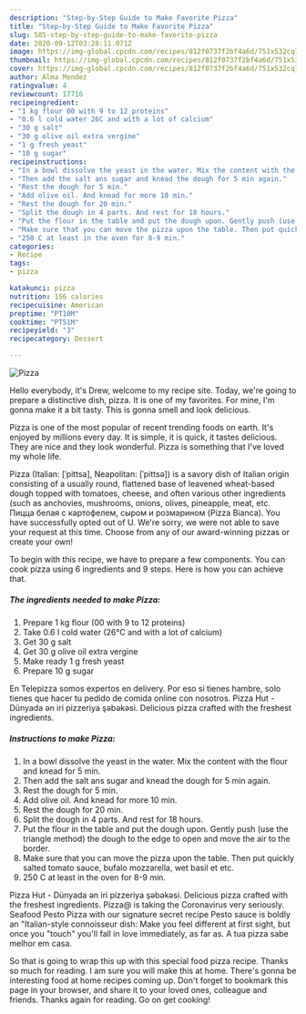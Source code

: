 ```yaml
---
description: "Step-by-Step Guide to Make Favorite Pizza"
title: "Step-by-Step Guide to Make Favorite Pizza"
slug: 585-step-by-step-guide-to-make-favorite-pizza
date: 2020-09-12T03:28:11.071Z
image: https://img-global.cpcdn.com/recipes/812f0737f2bf4a6d/751x532cq70/pizza-recipe-main-photo.jpg
thumbnail: https://img-global.cpcdn.com/recipes/812f0737f2bf4a6d/751x532cq70/pizza-recipe-main-photo.jpg
cover: https://img-global.cpcdn.com/recipes/812f0737f2bf4a6d/751x532cq70/pizza-recipe-main-photo.jpg
author: Alma Mendez
ratingvalue: 4
reviewcount: 17716
recipeingredient:
- "1 kg flour 00 with 9 to 12 proteins"
- "0.6 l cold water 26C and with a lot of calcium"
- "30 g salt"
- "30 g olive oil extra vergine"
- "1 g fresh yeast"
- "10 g sugar"
recipeinstructions:
- "In a bowl dissolve the yeast in the water. Mix the content with the flour and knead for 5 min."
- "Then add the salt ans sugar and knead the dough for 5 min again."
- "Rest the dough for 5 min."
- "Add olive oil. And knead for more 10 min."
- "Rest the dough for 20 min."
- "Split the dough in 4 parts. And rest for 18 hours."
- "Put the flour in the table and put the dough upon. Gently push (use the triangle method) the dough to the edge to open and move the air to the border."
- "Make sure that you can move the pizza upon the table. Then put quickly salted tomato sauce, bufalo mozzarella, wet basil et etc."
- "250 C at least in the oven for 8-9 min."
categories:
- Recipe
tags:
- pizza

katakunci: pizza 
nutrition: 156 calories
recipecuisine: American
preptime: "PT10M"
cooktime: "PT51M"
recipeyield: "3"
recipecategory: Dessert

---
```



![Pizza](https://img-global.cpcdn.com/recipes/812f0737f2bf4a6d/751x532cq70/pizza-recipe-main-photo.jpg)

Hello everybody, it's Drew, welcome to my recipe site. Today, we're going to prepare a distinctive dish, pizza. It is one of my favorites. For mine, I'm gonna make it a bit tasty. This is gonna smell and look delicious.

Pizza is one of the most popular of recent trending foods on earth. It's enjoyed by millions every day. It is simple, it is quick, it tastes delicious. They are nice and they look wonderful. Pizza is something that I've loved my whole life.

Pizza (Italian: [ˈpittsa], Neapolitan: [ˈpittsə]) is a savory dish of Italian origin consisting of a usually round, flattened base of leavened wheat-based dough topped with tomatoes, cheese, and often various other ingredients (such as anchovies, mushrooms, onions, olives, pineapple, meat, etc. Пицца белая с картофелем, сыром и розмарином (Pizza Bianca). You have successfully opted out of U. We&#39;re sorry, we were not able to save your request at this time. Choose from any of our award-winning pizzas or create your own!


To begin with this recipe, we have to prepare a few components. You can cook pizza using 6 ingredients and 9 steps. Here is how you can achieve that.

<!--inarticleads1-->

##### The ingredients needed to make Pizza:

1. Prepare 1 kg flour (00 with 9 to 12 proteins)
1. Take 0.6 l cold water (26°C and with a lot of calcium)
1. Get 30 g salt
1. Get 30 g olive oil extra vergine
1. Make ready 1 g fresh yeast
1. Prepare 10 g sugar


En Telepizza somos expertos en delivery. Por eso si tienes hambre, solo tienes que hacer tu pedido de comida online con nosotros. Pizza Hut - Dünyada ən iri pizzeriya şəbəkəsi. Delicious pizza crafted with the freshest ingredients. 

<!--inarticleads2-->

##### Instructions to make Pizza:

1. In a bowl dissolve the yeast in the water. Mix the content with the flour and knead for 5 min.
1. Then add the salt ans sugar and knead the dough for 5 min again.
1. Rest the dough for 5 min.
1. Add olive oil. And knead for more 10 min.
1. Rest the dough for 20 min.
1. Split the dough in 4 parts. And rest for 18 hours.
1. Put the flour in the table and put the dough upon. Gently push (use the triangle method) the dough to the edge to open and move the air to the border.
1. Make sure that you can move the pizza upon the table. Then put quickly salted tomato sauce, bufalo mozzarella, wet basil et etc.
1. 250 C at least in the oven for 8-9 min.


Pizza Hut - Dünyada ən iri pizzeriya şəbəkəsi. Delicious pizza crafted with the freshest ingredients. Pizza@ is taking the Coronavirus very seriously. Seafood Pesto Pizza with our signature secret recipe Pesto sauce is boldly an &#34;Italian-style connoisseur dish: Make you feel different at first sight, but once you &#34;touch&#34; you&#39;ll fall in love immediately, as far as. A tua pizza sabe melhor em casa. 

So that is going to wrap this up with this special food pizza recipe. Thanks so much for reading. I am sure you will make this at home. There's gonna be interesting food at home recipes coming up. Don't forget to bookmark this page in your browser, and share it to your loved ones, colleague and friends. Thanks again for reading. Go on get cooking!
